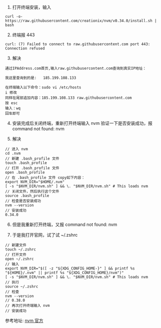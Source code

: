 1. 打开终端安装，输入

```
curl -o- https://raw.githubusercontent.com/creationix/nvm/v0.34.0/install.sh | bash
```

2. 终端报 443

```
curl: (7) Failed to connect to raw.githubusercontent.com port 443: Connection refused
```

3. 解决

```
通过IPAddress.com首页,输入raw.githubusercontent.com查询到真实IP地址：

我这里查询到的是:	185.199.108.133

在终端输入以下命令：sudo vi /etc/hosts
i 修改
同样在尾部追加内容：185.199.108.133 raw.githubusercontent.com
按 esc
输入：wq
回车即可
```

4. 安装完成后关闭终端，重新打开终端输入 nvm 验证一下是否安装成功，报 command not found: nvm

5. 解决

```
// 进入 nvm
cd .nvm
// 新建 .bash_profile 文件
touch .bash_profile
// 打开 .bash_profile 文件
open .bash_profile
// 在 .bash_profile 文件 copy如下内容：
export NVM_DIR="$HOME/.nvm"
[ -s "$NVM_DIR/nvm.sh" ] && \. "$NVM_DIR/nvm.sh" # This loads nvm
// 关闭文件，然后执行这个文件
source .bash_profile
// 检查是否安装成功
nvm --version
// 安装成功
0.34.0
```

6. 但是我重新打开终端，又报 command not found: nvm

7. 于是我打开官网，试了试 ~/.zshrc

```
// 新建文件
touch ~/.zshrc
// 打开文件
open ~/.zshrc
// 输入
export NVM_DIR="$([ -z "${XDG_CONFIG_HOME-}" ] && printf %s "${HOME}/.nvm" || printf %s "${XDG_CONFIG_HOME}/nvm")"
[ -s "$NVM_DIR/nvm.sh" ] && \. "$NVM_DIR/nvm.sh" # This loads nvm
// 执行
source ~/.zshrc
// 检查
nvm --version
// 0.38.0
// 再次打开终端输入 nvm
// 安装成功
```

参考地址:
[nvm 官方](https://github.com/nvm-sh/nvm)
